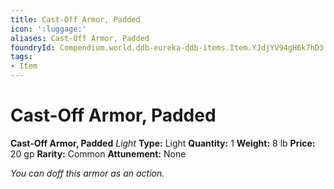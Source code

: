 ```yaml
---
title: Cast-Off Armor, Padded
icon: ':luggage:'
aliases: Cast-Off Armor, Padded
foundryId: Compendium.world.ddb-eureka-ddb-items.Item.YJdjYV94gH6k7hD3
tags:
- Item
---
```


# Cast-Off Armor, Padded

**Cast-Off Armor, Padded**
_Light_
**Type:** Light
**Quantity:** 1
**Weight:** 8 lb
**Price:** 20 gp
**Rarity:** Common
**Attunement:** None

*You can doff this armor as an action.*